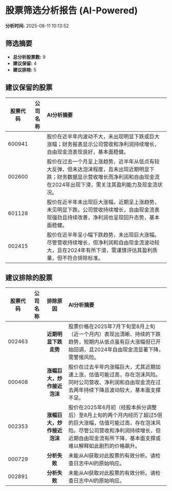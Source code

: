 # 股票筛选分析报告 (AI-Powered)

**分析时间:** 2025-08-11 10:13:52

## 筛选摘要

- **总分析股票数:** 9
- **建议保留:** 4
- **建议排除:** 5

## 建议保留的股票

| 股票代码 | 公司名称 | AI分析摘要 |
|:---:|:---:|:---|
| 600941 |  | 股价在近半年内波动不大，未出现明显下跌或巨大涨幅；财务报表显示公司营收和净利润持续增长，自由现金流表现良好，基本面稳健。 |
| 002600 |  | 股价在过去一个月呈上涨趋势，近半年从低点有较大反弹，但未达泡沫程度，且未出现近期明显下跌；财务数据显示营收增长而净利润和自由现金流在2024年出现下滑，需关注其盈利能力及现金流状况。 |
| 601128 |  | 股价在近半年未出现巨大涨幅，近期呈上涨趋势，未见明显下跌。公司营收持续增长，自由现金流表现强劲且持续改善，净利润也呈现回升态势，基本面稳健。 |
| 002415 |  | 股价在近半年呈小幅下跌趋势，未出现巨大涨幅。尽管营收持续增长，但净利润和自由现金流波动较大，且在2024年有所下滑，需谨慎评估其盈利质量，但不符合排除标准。 |

## 建议排除的股票

| 股票代码 | 公司名称 | 排除原因 | AI分析摘要 |
|:---:|:---:|:---:|:---|
| 002463 |  | **近期明显下跌走势** | 股票价格在2025年7月下旬至8月上旬（近一个月内）表现出清晰、持续的下跌趋势，短期内从低点虽有巨大涨幅但已开始回调，且2024年自由现金流显著下降，需警惕风险。 |
| 000408 |  | **涨幅巨大，炒作接近泡沫** | 股价在过去半年内涨幅巨大，尤其近期加速上涨，估值可能过高，存在泡沫风险。同时公司营收、净利润和自由现金流在过去两年持续下降且波动较大，基本面支撑不足。 |
| 002353 |  | **涨幅巨大，炒作接近泡沫** | 股价在2025年6月初（经股本拆分调整后）至8月上旬的两个月内经历了超过5倍的巨大涨幅，估值可能过高，存在泡沫风险。尽管公司营收和净利润持续增长，但近期自由现金流有所下降，基本面支撑或难以解释如此剧烈的价格飙升。 |
| 000729 |  | **分析失败** | 未能从AI获取对此股票的有效分析。请检查日志中AI的原始响应。 |
| 002891 |  | **分析失败** | 未能从AI获取对此股票的有效分析。请检查日志中AI的原始响应。 |
